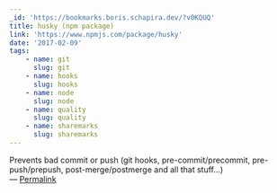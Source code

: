 ```yaml
---
_id: 'https://bookmarks.boris.schapira.dev/?v0KQUQ'
title: husky (npm package)
link: 'https://www.npmjs.com/package/husky'
date: '2017-02-09'
tags:
    - name: git
      slug: git
    - name: hooks
      slug: hooks
    - name: node
      slug: node
    - name: quality
      slug: quality
    - name: sharemarks
      slug: sharemarks
---
```


Prevents bad commit or push (git hooks, pre-commit/precommit, pre-push/prepush,
post-merge/postmerge and all that stuff...) <br>&#8212;
<a href="https://bookmarks.boris.schapira.dev/?v0KQUQ" title="Permalink">Permalink</a>
